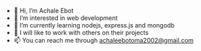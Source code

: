 - 👋 Hi, I’m Achale Ebot
- 👀 I’m interested in web development
- 🌱 I’m currently learning nodejs, express.js and mongodb
- 💞️ I will like to work with others on their projects
- 📫 You can reach me through achaleebotoma2002@gmail.com

<!---
EbotProg/EbotProg is a ✨ special ✨ repository because its `README.md` (this file) appears on your GitHub profile.
You can click the Preview link to take a look at your changes.
--->
